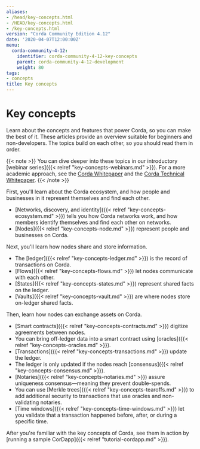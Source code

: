 ```yaml
---
aliases:
- /head/key-concepts.html
- /HEAD/key-concepts.html
- /key-concepts.html
version: "Corda Community Edition 4.12"
date: '2020-04-07T12:00:00Z'
menu:
  corda-community-4-12:
    identifier: corda-community-4-12-key-concepts
    parent: corda-community-4-12-development
    weight: 80
tags:
- concepts
title: Key concepts
---
```




# Key concepts

Learn about the concepts and features that power Corda, so you can make the best of it. These articles provide an overview suitable for beginners and non-developers. The topics build on each other, so you should read them in order.

{{< note >}}
You can dive deeper into these topics in our introductory [webinar series]({{< relref "key-concepts-webinars.md" >}}). For a more academic approach, see the [Corda Whitepaper](https://www.r3.com/white-papers/the-corda-platform-an-introduction-whitepaper/) and the [Corda Technical Whitepaper](https://www.r3.com/white-papers/corda-technical-whitepaper/).
{{< /note >}}

First, you'll learn about the Corda ecosystem, and how people and businesses in it represent themselves and find each other.

* [Networks, discovery, and identity]({{< relref "key-concepts-ecosystem.md" >}}) tells you how Corda networks work, and how members identify themselves and find each other on networks.
* [Nodes]({{< relref "key-concepts-node.md" >}}) represent people and businesses on Corda.

Next, you'll learn how nodes share and store information.

* The [ledger]({{< relref "key-concepts-ledger.md" >}}) is the record of transactions on Corda.
* [Flows]({{< relref "key-concepts-flows.md" >}}) let nodes communicate with each other.
* [States]({{< relref "key-concepts-states.md" >}}) represent shared facts on the ledger.
* [Vaults]({{< relref "key-concepts-vault.md" >}}) are where nodes store on-ledger shared facts.

Then, learn how nodes can exchange assets on Corda.
* [Smart contracts]({{< relref "key-concepts-contracts.md" >}}) digitize agreements between nodes.
* You can bring off-ledger data into a smart contract using [oracles]({{< relref "key-concepts-oracles.md" >}}).
* [Transactions]({{< relref "key-concepts-transactions.md" >}}) update the ledger.
* The ledger is only updated if the nodes reach [consensus]({{< relref "key-concepts-consensus.md" >}}).
* [Notaries]({{< relref "key-concepts-notaries.md" >}}) assure uniqueness consensus—meaning they prevent double-spends.
* You can use [Merkle trees]({{< relref "key-concepts-tearoffs.md" >}}) to add additional security to transactions that use oracles and non-validating notaries.
* [Time windows]({{< relref "key-concepts-time-windows.md" >}}) let you validate that a transaction happened before, after, or during a specific time.

After you're familiar with the key concepts of Corda, see them in action by [running a sample CorDapp]({{< relref "tutorial-cordapp.md" >}}).



